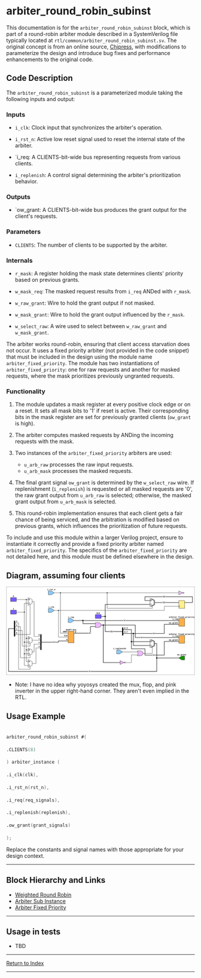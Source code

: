 # arbiter_round_robin_subinst

This documentation is for the `arbiter_round_robin_subinst` block, which is part of a round-robin arbiter module described in a SystemVerilog file typically located at `rtl/common/arbiter_round_robin_subinst.sv`. The original concept is from an online source, [Chipress](https://chipress.online/2019/06/23/round-robin-arbiter-the-wrong-design-and-the-right-design/), with modifications to parameterize the design and introduce bug fixes and performance enhancements to the original code.

## Code Description

The `arbiter_round_robin_subinst` is a parameterized module taking the following inputs and output:

### Inputs

- `i_clk`: Clock input that synchronizes the arbiter's operation.

- `i_rst_n`: Active low reset signal used to reset the internal state of the arbiter.

- `i_req: A CLIENTS-bit-wide bus representing requests from various clients.

- `i_replenish`: A control signal determining the arbiter's prioritization behavior.

### Outputs

- `ow_grant: A CLIENTS-bit-wide bus produces the grant output for the client's requests.

### Parameters

- `CLIENTS`: The number of clients to be supported by the arbiter.

### Internals

- `r_mask`: A register holding the mask state determines clients' priority based on previous grants.

- `w_mask_req`: The masked request results from `i_req` ANDed with `r_mask`.

- `w_raw_grant`: Wire to hold the grant output if not masked.

- `w_mask_grant`: Wire to hold the grant output influenced by the `r_mask`.

- `w_select_raw`: A wire used to select between `w_raw_grant` and `w_mask_grant`.

The arbiter works round-robin, ensuring that client access starvation does not occur. It uses a fixed priority arbiter (not provided in the code snippet) that must be included in the design using the module name `arbiter_fixed_priority`. The module has two instantiations of `arbiter_fixed_priority`: one for raw requests and another for masked requests, where the mask prioritizes previously ungranted requests.

### Functionality

1. The module updates a mask register at every positive clock edge or on a reset. It sets all mask bits to '1' if reset is active. Their corresponding bits in the mask register are set for previously granted clients (`ow_grant` is high).

2. The arbiter computes masked requests by ANDing the incoming requests with the mask.

3. Two instances of the `arbiter_fixed_priority` arbiters are used:

    - `u_arb_raw` processes the raw input requests.
    - `u_arb_mask` processes the masked requests.

4. The final grant signal `ow_grant` is determined by the `w_select_raw` wire. If replenishment (`i_replenish`) is requested or all masked requests are '0', the raw grant output from `u_arb_raw` is selected; otherwise, the masked grant output from `u_arb_mask` is selected.

5. This round-robin implementation ensures that each client gets a fair chance of being serviced, and the arbitration is modified based on previous grants, which influences the prioritization of future requests.

To include and use this module within a larger Verilog project, ensure to instantiate it correctly and provide a fixed priority arbiter named `arbiter_fixed_priority`. The specifics of the `arbiter_fixed_priority` are not detailed here, and this module must be defined elsewhere in the design.

## Diagram, assuming four clients

![Arbiter Round Robin Sub-Instance Diagram](./_svg/arbiter_round_robin_subinst.svg)

- Note: I have no idea why yoyosys created the mux, flop, and pink inverter in the upper right-hand corner. They aren't even implied in the RTL.

## Usage Example

```verilog

arbiter_round_robin_subinst #(

.CLIENTS(8)

) arbiter_instance (

.i_clk(clk),

.i_rst_n(rst_n),

.i_req(req_signals),

.i_replenish(replenish),

.ow_grant(grant_signals)

);

```

Replace the constants and signal names with those appropriate for your design context.

---

## Block Hierarchy and Links

- [Weighted Round Robin](arbiter_weighted_round_robin.md)
- [Arbiter Sub Instance](arbiter_round_robin_subinst.md)
- [Arbiter Fixed Priority](arbiter_fixed_priority.md)

---

## Usage in tests

- TBD

---

[Return to Index](index.md)

---
